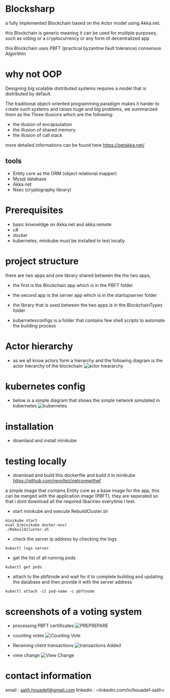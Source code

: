 # Blocksharp 
a fully implemented Blockchain based on the Actor model using Akka.net.

this Blockchain is generic meaning it can be used for multiple purposes, such as voting or a cryptocurrency or any form of decentralized app 

this Blockchain uses PBFT (practical byzantine fault tolerance) consensus Algorithm 

# why not OOP 
  Designing big scalable distributed systems requires a model that is distributed by default.
  
  The traditional object-oriented programming paradigm makes it harder to create such systems and raises huge and big problems, we summarized them as the Three   illusions which are the following: 
  - the illusion of encapsulation
  - the illusion of shared memory
  - the illusion of call stack
  
  more detailed informations can be found here https://getakka.net/
  
## tools
- Entity core as the ORM (object relational mapper) 
- Mysql database
- Akka.net
- Nsec (cryptography library)

# Prerequisites
- basic knwoeldge on Akka.net and akka.remote 
- c#
- docker
- kubernetes, minikube must be installed to test locally

# project structure 
there are two apps and one library shared between the the two apps,
- the first is the Blockchain app which is in the PBFT folder 

- the second app is the server app which is in the startupserver folder

- the library that is used between the two apps is in the BlockchainTypes folder

- kubernetesconfigs is a folder that contains few shell scripts to automate the building process
# Actor hierarchy 
- as we all know actors form a hierarchy and the following diagram is the actor hierarchy of the blockchain 
![actor hieararchy](https://user-images.githubusercontent.com/24751547/97779637-989aa400-1b7f-11eb-9358-54e00e5fb183.png)

# kubernetes config
- below is a simple diagram that shows the simple network simulated in kubernetes
![kubernetes](https://user-images.githubusercontent.com/24751547/97779662-cda6f680-1b7f-11eb-9dce-dfb944d566a6.png)


# installation
- downlaod and install minikube 

# testing locally 
- download and build this dockerfile and build it in minikube https://github.com/revoltez/netcorewithef 

a simple image that contains Entity core as a base image for the app, this can be merged with the application image (PBFT), they are seperated so that i dont download all the required libariries everytime i test.

- start minikube and execute RebuildCluster.sh 
```
minikube start
eval $(minikube docker-env)
./Rebuildcluster.sh
```

- check the server ip address by checking the logs 
```
kubectl logs server 
```
- get the list of all runnnig pods 
```
kubectl get pods
```
- attach to the pbftnode and wait for it to complete building and updating the database and then provide it with the server address
```
kubectl attach -it pod-name -c pbftnode
```
# screenshots of a voting system 
- processing PBFT certificates
![PREPREPARE](https://user-images.githubusercontent.com/24751547/97487438-2a769700-195d-11eb-9854-ae2294b8b63b.png)

- counting votes
![Counting Vote](https://user-images.githubusercontent.com/24751547/97487512-3cf0d080-195d-11eb-8a89-12b61494ff71.png)

- Receiving client transactions
![transactions Added](https://user-images.githubusercontent.com/24751547/97487502-395d4980-195d-11eb-8997-cb5b2c370afa.png)

- view change
![View Change](https://user-images.githubusercontent.com/24751547/97487474-33676880-195d-11eb-9bca-f4bed5c1fb43.png)


# contact information 
email : <salih.houadef@gmail.com>
linkedin : <linkedin.com/in/houadef-salih>
